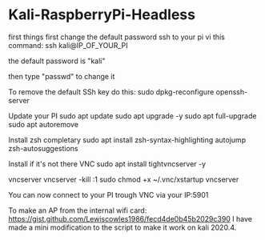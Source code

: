 # Kali-RaspberryPi-Headless

first things first change the default password
ssh to your pi vi this command:
ssh kali@IP_OF_YOUR_PI

the default password is "kali"

then type "passwd" to change it

To remove the default SSh key do this:
sudo dpkg-reconfigure openssh-server

Update your PI
sudo apt update
sudo apt upgrade -y
sudo apt full-upgrade
sudo apt autoremove

Install zsh completary 
sudo apt install zsh-syntax-highlighting autojump zsh-autosuggestions

Install if it's not there VNC
sudo apt install tightvncserver -y

vncserver
vncserver -kill :1
sudo chmod +x ~/.vnc/xstartup
vncserver

You can now connect to your PI trough VNC via your IP:5901


To make an AP from the internal wifi card: https://gist.github.com/Lewiscowles1986/fecd4de0b45b2029c390
I have made a mini modification to the script to make it work on kali 2020.4.
